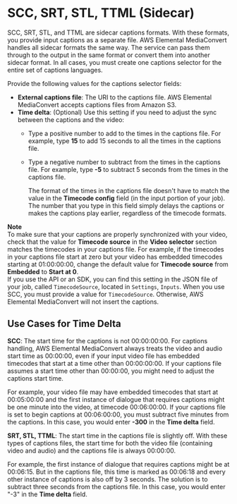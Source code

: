 # SCC, SRT, STL, TTML \(Sidecar\)<a name="scc"></a>

SCC, SRT, STL, and TTML are sidecar captions formats\. With these formats, you provide input captions as a separate file\. AWS Elemental MediaConvert handles all sidecar formats the same way\. The service can pass them through to the output in the same format or convert them into another sidecar format\. In all cases, you must create one captions selector for the entire set of captions languages\.

Provide the following values for the captions selector fields:
+ **External captions file**: The URI to the captions file\. AWS Elemental MediaConvert accepts captions files from Amazon S3\.
+ **Time delta**: \(Optional\) Use this setting if you need to adjust the sync between the captions and the video:
  + Type a positive number to add to the times in the captions file\. For example, type **15** to add 15 seconds to all the times in the captions file\.
  + Type a negative number to subtract from the times in the captions file\. For example, type **\-5** to subtract 5 seconds from the times in the captions file\.

    The format of the times in the captions file doesn't have to match the value in the **Timecode config** field \(in the input portion of your job\)\. The number that you type in this field simply delays the captions or makes the captions play earlier, regardless of the timecode formats\.

**Note**  
To make sure that your captions are properly synchronized with your video, check that the value for **Timecode source** in the **Video selector** section matches the timecodes in your captions file\. For example, if the timecodes in your captions file start at zero but your video has embedded timecodes starting at 01:00:00:00, change the default value for **Timecode source** from **Embedded** to **Start at 0**\.  
If you use the API or an SDK, you can find this setting in the JSON file of your job, called `TimecodeSource`, located in `Settings`, `Inputs`\. When you use SCC, you must provide a value for `TimecodeSource`\. Otherwise, AWS Elemental MediaConvert will not insert the captions\. 

## Use Cases for Time Delta<a name="time-delta-use-cases"></a>

**SCC**: The start time for the captions is not 00:00:00:00\. For captions handling, AWS Elemental MediaConvert always treats the video and audio start time as 00:00:00, even if your input video file has embedded timecodes that start at a time other than 00:00:00:00\. If your captions file assumes a start time other than 00:00:00, you might need to adjust the captions start time\. 

For example, your video file may have embedded timecodes that start at 00:05:00:00 and the first instance of dialogue that requires captions might be one minute into the video, at timecode 00:06:00:00\. If your captions file is set to begin captions at 00:06:00:00, you must subtract five minutes from the captions\. In this case, you would enter **\-300** in the **Time delta** field\.

**SRT, STL, TTML**: The start time in the captions file is slightly off\. With these types of captions files, the start time for both the video file \(containing video and audio\) and the captions file is always 00:00:00\.

For example, the first instance of dialogue that requires captions might be at 00:06:15\. But in the captions file, this time is marked as 00:06:18 and every other instance of captions is also off by 3 seconds\. The solution is to subtract three seconds from the captions file\. In this case, you would enter "\-3" in the **Time delta** field\.